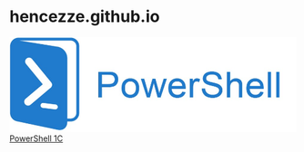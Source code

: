 # hencezze.github.io
<img class="imageLeft" src="/powershell.png" alt="Ed" />
<a target="_blank" rel="nofollow noopener" href="https://drive.google.com/file/d/1_cZQ6mh63wmJ8AlrQR0lkNPiQovaQ2gQ/view?usp=sharing">PowerShell 1C </a>

